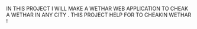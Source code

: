 IN THIS PROJECT I WILL MAKE A WETHAR WEB APPLICATION TO CHEAK A WETHAR IN ANY CITY . THIS PROJECT HELP FOR TO CHEAKIN WETHAR !
